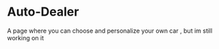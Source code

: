 # Auto-Dealer

A page where you can choose and personalize your own car , but im still working on it
